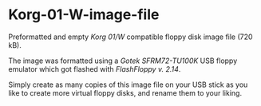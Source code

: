 # Korg-01-W-image-file

Preformatted and empty *Korg 01/W* compatible floppy disk image file (720 kB).

The image was formatted using a *Gotek SFRM72-TU100K* USB floppy emulator which got flashed with *FlashFloppy v. 2.14*.

Simply create as many copies of this image file on your USB stick as you like to create more virtual floppy disks, and rename them to your liking.
